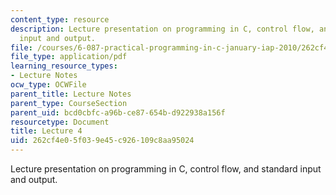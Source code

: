 ```yaml
---
content_type: resource
description: Lecture presentation on programming in C, control flow, and standard
  input and output.
file: /courses/6-087-practical-programming-in-c-january-iap-2010/262cf4e05f039e45c926109c8aa95024_MIT6_087IAP10_lec04.pdf
file_type: application/pdf
learning_resource_types:
- Lecture Notes
ocw_type: OCWFile
parent_title: Lecture Notes
parent_type: CourseSection
parent_uid: bcd0cbfc-a96b-ce87-654b-d922938a156f
resourcetype: Document
title: Lecture 4
uid: 262cf4e0-5f03-9e45-c926-109c8aa95024
---
```

Lecture presentation on programming in C, control flow, and standard input and output.

